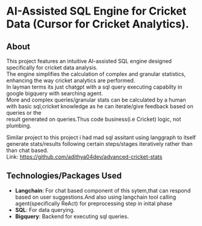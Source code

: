 # AI-Assisted SQL Engine for Cricket Data (Cursor for Cricket Analytics).


## About

This project features an intuitive AI-assisted SQL engine designed specifically for cricket data analysis.    
The engine simplifies the calculation of complex and granular statistics, enhancing the way cricket analytics are performed.    
In layman terms its just chatgpt with a sql query executing capabilty in google bigquery with searching agent.   
More and complex queries/granular stats can be calculated by a human with basic sql,cricket knowledge as he can iterate/give feedback based on queries or the   
result generated on queries.Thus code business(i.e Cricket) logic, not plumbing.  
    
   
   
Similar project to this project i had mad sql assitant using langgraph to itself generate stats/results  following certain steps/stages iteratively rather than than chat based.   
Link: https://github.com/adithya04dev/advanced-cricket-stats

## Technologies/Packages Used

- **Langchain**: For chat based component of this sytem,that can respond based on user suggestions.And also using langchain tool calling agent(specifically ReAct) for preprocessing step in inital phase
- **SQL**: For data querying.
- **Bigquery**: Backend for executing sql queries.

